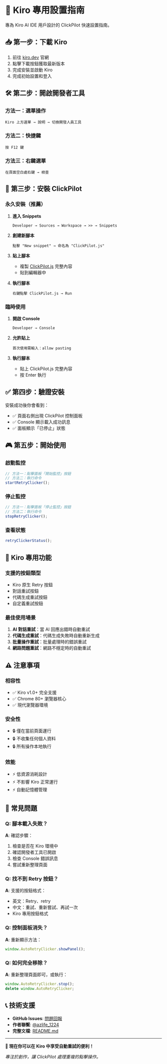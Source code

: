 # 🎯 Kiro 專用設置指南

專為 Kiro AI IDE 用戶設計的 ClickPilot 快速設置指南。

## 📥 第一步：下載 Kiro

1. 前往 [kiro.dev](https://kiro.dev/) 官網
2. 點擊下載按鈕獲取最新版本
3. 完成安裝並啟動 Kiro
4. 完成初始設置和登入

## 🛠️ 第二步：開啟開發者工具

### 方法一：選單操作
```
Kiro 上方選單 → 說明 → 切換開發人員工具
```

### 方法二：快捷鍵
```
按 F12 鍵
```

### 方法三：右鍵選單
```
在頁面空白處右鍵 → 檢查
```

## 🚀 第三步：安裝 ClickPilot

### 永久安裝（推薦）

1. **進入 Snippets**
   ```
   Developer → Sources → Workspace → >> → Snippets
   ```

2. **創建新腳本**
   ```
   點擊 "New snippet" → 命名為 "ClickPilot.js"
   ```

3. **貼上腳本**
   - 複製 [ClickPilot.js](../ClickPilot.js) 完整內容
   - 貼到編輯器中

4. **執行腳本**
   ```
   右鍵點擊 ClickPilot.js → Run
   ```

### 臨時使用

1. **開啟 Console**
   ```
   Developer → Console
   ```

2. **允許貼上**
   ```
   首次使用需輸入：allow pasting
   ```

3. **執行腳本**
   - 貼上 ClickPilot.js 完整內容
   - 按 Enter 執行

## ✅ 第四步：驗證安裝

安裝成功後你會看到：

- ✅ 頁面右側出現 ClickPilot 控制面板
- ✅ Console 顯示載入成功訊息
- ✅ 面板顯示「已停止」狀態

## 🎮 第五步：開始使用

### 啟動監控
```javascript
// 方法一：點擊面板「開始監控」按鈕
// 方法二：執行命令
startRetryClicker();
```

### 停止監控
```javascript
// 方法一：點擊面板「停止監控」按鈕
// 方法二：執行命令
stopRetryClicker();
```

### 查看狀態
```javascript
retryClickerStatus();
```

## 🎯 Kiro 專用功能

### 支援的按鈕類型
- Kiro 原生 Retry 按鈕
- 對話重試按鈕
- 代碼生成重試按鈕
- 自定義重試按鈕

### 最佳使用場景
1. **AI 對話重試**：當 AI 回應出錯時自動重試
2. **代碼生成重試**：代碼生成失敗時自動重新生成
3. **批量操作重試**：批量處理時的錯誤重試
4. **網路問題重試**：網路不穩定時的自動重試

## ⚠️ 注意事項

### 相容性
- ✅ Kiro v1.0+ 完全支援
- ✅ Chrome 80+ 瀏覽器核心
- ✅ 現代瀏覽器環境

### 安全性
- 🔒 僅在當前頁面運行
- 🔒 不收集任何個人資料
- 🔒 所有操作本地執行

### 效能
- ⚡ 低資源消耗設計
- ⚡ 不影響 Kiro 正常運行
- ⚡ 自動記憶體管理

## 🐛 常見問題

### Q: 腳本載入失敗？
**A**: 確認步驟：
1. 檢查是否在 Kiro 環境中
2. 確認開發者工具已開啟
3. 檢查 Console 錯誤訊息
4. 嘗試重新整理頁面

### Q: 找不到 Retry 按鈕？
**A**: 支援的按鈕格式：
- 英文：Retry、retry
- 中文：重試、重新嘗試、再試一次
- Kiro 專用按鈕格式

### Q: 控制面板消失？
**A**: 重新顯示方法：
```javascript
window.AutoRetryClicker.showPanel();
```

### Q: 如何完全移除？
**A**: 重新整理頁面即可，或執行：
```javascript
window.AutoRetryClicker.stop();
delete window.AutoRetryClicker;
```

## 📞 技術支援

- **GitHub Issues**: [問題回報](https://github.com/s123104/ClickPilot/issues)
- **作者聯繫**: [@azlife_1224](https://www.threads.net/@azlife_1224)
- **完整文檔**: [README.md](../README.md)

---

**🎉 現在你可以在 Kiro 中享受自動重試的便利！**

*專注於創作，讓 ClickPilot 處理重複的點擊操作。*